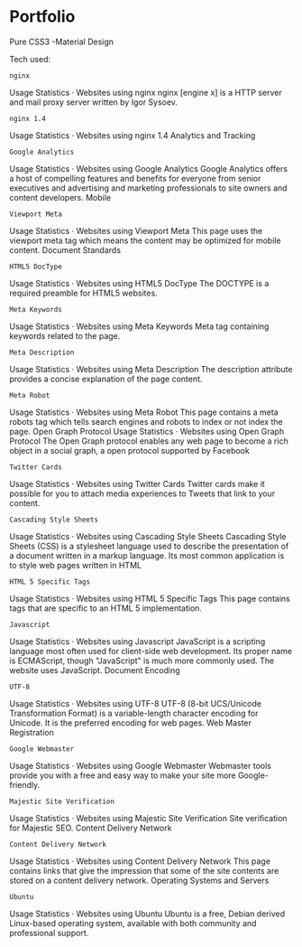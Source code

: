 Portfolio
=========

Pure CSS3 -Material Design

Tech used:

	nginx
Usage Statistics · Websites using nginx
nginx [engine x] is a HTTP server and mail proxy server written by Igor Sysoev.

	nginx 1.4
Usage Statistics · Websites using nginx 1.4
Analytics and Tracking

	Google Analytics
Usage Statistics · Websites using Google Analytics
Google Analytics offers a host of compelling features and benefits for everyone from senior executives and advertising and marketing professionals to site owners and content developers.
Mobile

	Viewport Meta
Usage Statistics · Websites using Viewport Meta
This page uses the viewport meta tag which means the content may be optimized for mobile content.
Document Standards

	HTML5 DocType
Usage Statistics · Websites using HTML5 DocType
The DOCTYPE is a required preamble for HTML5 websites.

	Meta Keywords
Usage Statistics · Websites using Meta Keywords
Meta tag containing keywords related to the page.

	Meta Description
Usage Statistics · Websites using Meta Description
The description attribute provides a concise explanation of the page content.

	Meta Robot
Usage Statistics · Websites using Meta Robot
This page contains a meta robots tag which tells search engines and robots to index or not index the page.
	Open Graph Protocol
Usage Statistics · Websites using Open Graph Protocol
The Open Graph protocol enables any web page to become a rich object in a social graph, a open protocol supported by Facebook

	Twitter Cards
Usage Statistics · Websites using Twitter Cards
Twitter cards make it possible for you to attach media experiences to Tweets that link to your content.

	Cascading Style Sheets
Usage Statistics · Websites using Cascading Style Sheets
Cascading Style Sheets (CSS) is a stylesheet language used to describe the presentation of a document written in a markup language. Its most common application is to style web pages written in HTML

	HTML 5 Specific Tags
Usage Statistics · Websites using HTML 5 Specific Tags
This page contains tags that are specific to an HTML 5 implementation.

	Javascript
Usage Statistics · Websites using Javascript
JavaScript is a scripting language most often used for client-side web development. Its proper name is ECMAScript, though "JavaScript" is much more commonly used. The website uses JavaScript.
Document Encoding

	UTF-8
Usage Statistics · Websites using UTF-8
UTF-8 (8-bit UCS/Unicode Transformation Format) is a variable-length character encoding for Unicode. It is the preferred encoding for web pages.
Web Master Registration

	Google Webmaster
Usage Statistics · Websites using Google Webmaster
Webmaster tools provide you with a free and easy way to make your site more Google-friendly.

	Majestic Site Verification
Usage Statistics · Websites using Majestic Site Verification
Site verification for Majestic SEO.
Content Delivery Network

	Content Delivery Network
Usage Statistics · Websites using Content Delivery Network
This page contains links that give the impression that some of the site contents are stored on a content delivery network.
Operating Systems and Servers

	Ubuntu
Usage Statistics · Websites using Ubuntu
Ubuntu is a free, Debian derived Linux-based operating system, available with both community and professional support.
